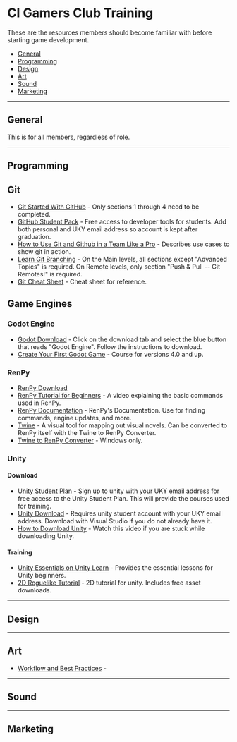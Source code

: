 # CI Gamers Club Training
These are the resources members should become familiar with before starting game development. 

- [General](#general)
- [Programming](#programming)
- [Design](#design)
- [Art](#art)
- [Sound](#sound)
- [Marketing](#marketing)

--------
General
--------
This is for all members, regardless of role.

--------
Programming
--------
## Git
- [Git Started With GitHub](https://www.udemy.com/course/git-started-with-github/) - Only sections 1 through 4 need to be completed.
- [GitHub Student Pack](https://education.github.com/pack) - Free access to developer tools for students. Add both personal and UKY email address so account is kept after graduation.
- [How to Use Git and Github in a Team Like a Pro](https://www.freecodecamp.org/news/how-to-use-git-and-github-in-a-team-like-a-pro/) - Describes use cases to show git in action.
- [Learn Git Branching](https://learngitbranching.js.org/?locale=en_US) - On the Main levels, all sections except "Advanced Topics" is required. On Remote levels, only section "Push & Pull -- Git Remotes!" is required.
- [Git Cheat Sheet](https://education.github.com/git-cheat-sheet-education.pdf) - Cheat sheet for reference.
## Game Engines
### Godot Engine
- [Godot Download](https://godotengine.org/) - Click on the download tab and select the blue button that reads "Godot Engine". Follow the instructions to download.
- [Create Your First Godot Game](https://quiver.dev/tutorials/create-your-first-godot-4-game/) - Course for versions 4.0 and up.
### RenPy
- [RenPy Download](https://www.renpy.org/)
- [RenPy Tutorial for Beginners](https://youtu.be/C3Ldd-5PKCw?si=8WHFsj67ywFu_WC4) - A video explaining the basic commands used in RenPy.
- [RenPy Documentation](https://www.renpy.org/doc/html/) - RenPy's Documentation. Use for finding commands, engine updates, and more.
- [Twine](https://twinery.org/) - A visual tool for mapping out visual novels. Can be converted to RenPy itself with the Twine to RenPy Converter.
- [Twine to RenPy Converter](https://ludowoods.itch.io/twine-to-renpy-tool) - Windows only.
### Unity 
#### Download
- [Unity Student Plan](https://unity.com/products/unity-student) - Sign up to unity with your UKY email address for free access to the Unity Student Plan. This will provide the courses used for training.
- [Unity Download](https://unity.com/) - Requires unity student account with your UKY email address. Download with Visual Studio if you do not already have it.
- [How to Download Unity](https://www.youtube.com/watch?v=Kh_FD0Ypdhg) - Watch this video if you are stuck while downloading Unity.
#### Training
- [Unity Essentials on Unity Learn](https://learn.unity.com/pathway/unity-essentials) - Provides the essential lessons for Unity beginners.
- [2D Roguelike Tutorial](https://learn.unity.com/project/2d-roguelike-tutorial) - 2D tutorial for unity. Includes free asset downloads.
--------
Design
--------

--------
Art
--------
- [Workflow and Best Practices](https://rocketbrush.com/approach/art-outsourcing-workflow) -

--------
Sound
--------

--------
Marketing
--------
